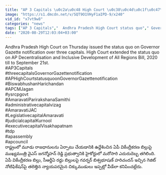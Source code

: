 ```yaml
---
title: "AP 3 Capitals \u0c2a\u0c48 High Court \u0c38\u0c4d\u0c1f\u0c47\u0c1f\u0c38\u0c4d \u0c15\u0c4b \u0c2e\u0c33\u0c4d\u0c32\u0c40 \u0c2a\u0c4a\u0c21\u0c3f\u0c17\u0c3f\u0c02\u0c2a\u0c41- \u0c0f\u0c2a\u0c40 \u0c35\u0c3f\u0c15\u0c47\u0c02\u0c26\u0c4d\u0c30\u0c40\u0c15\u0c30\u0c23! Oneindia Telugu"
image: "https://s1.dmcdn.net/v/SQT9O1VHyF1aIPD-9/x240"
vid_id: "x7vt9w8"
categories: "news"
tags: ["AP 3 Capitals","  Andhra Pradesh High Court status quo"," Governor Gazette notification 3 capitals"]
date: "2020-08-29T12:03:04+03:00"
---
```

Andhra Pradesh High Court on Thursday issued the status quo on Governor Gazette notification over three capitals. High Court extended the status quo on AP Decentralisation and Inclusive Development of All Regions Bill, 2020 till to September 21st.   <br>#AP3Capitals   <br>#threecapitalsGovernorGazettenotification    <br>#APHighCourtstatusquoonGovernorGazettenotification    <br>#BiswabhushanHarichandan   <br>#APCMJagan   <br>#ysrcpgovt   <br>#AmaravatiParirakshanaSamithi   <br>#administrativecapitalvizag   <br>#AmaravatiJAC   <br>#LegislativecapitalAmaravati   <br>#judicialcapitalKurnool   <br>#executivecapitalVisakhapatnam   <br>#tdp   <br>#apassembly   <br>#apcouncil   <br>రాష్ట్రంలో మూడు రాజధానులను ఏర్పాటు చేయడానికి ఉద్దేశించిన ఏపీ వికేంద్రీకరణ బిల్లుపై ముఖ్యమంత్రి వైఎస్ జగన్మోహన్ రెడ్డి ప్రభుత్వానికి హైకోర్టులో మరోసారి ఎదురుదెబ్బ తగిలింది. ఏపీ వికేంద్రీకరణ బిల్లు, సీఆర్డీఏ రద్దు బిల్లులపై గవర్నర్ బిశ్వభూషణ్ హరిచందన్ ఇచ్చిన గెజిట్ నోటిఫికేషన్‌పై తలెత్తిన న్యాయపరమైన చిక్కుముడులు ఇప్పట్లో వీడేలా కనిపించట్లేదు.
